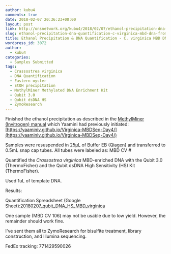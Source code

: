 ```yaml
---
author: kubu4
comments: true
date: 2018-02-07 20:36:23+00:00
layout: post
link: http://onsnetwork.org/kubu4/2018/02/07/ethanol-precipitation-dna-quantification-c-virginica-mbd-dna-from-yaamini/
slug: ethanol-precipitation-dna-quantification-c-virginica-mbd-dna-from-yaamini
title: Ethanol Precipitation & DNA Quantification - C. virginica MBD DNA from Yaamini
wordpress_id: 3072
author:
  - kubu4
categories:
  - Samples Submitted
tags:
  - Crassostrea virginica
  - DNA Quantification
  - Eastern oyster
  - EtOH precipitation
  - MethylMiner Methylated DNA Enrichment Kit
  - Qubit 3.0
  - Qubit dsDNA HS
  - ZymoResearch
---
```


Finished the ethanol precipitation as described in the [MethylMiner (Invitrogen) manual](https://github.com/RobertsLab/resources/blob/master/protocols/Commercial_Protocols/Invitrogen_MethylMiner_Manual.pdf) which Yaamini had previously initiated: [https://yaaminiv.github.io/Virginica-MBDSeq-Day4/](https://yaaminiv.github.io/Virginica-MBDSeq-Day4/)

Samples were resuspended in 25μL of Buffer EB (Qiagen) and transferred to 0.5mL snap cap tubes. All tubes were labeled as: MBD CV #

Quantified the _Crassostrea virginica_ MBD-enriched DNA with the Qubit 3.0 (ThermoFisher) and the Qubit dsDNA High Sensitivity (HS) Kit (ThermoFisher).

Used 1uL of template DNA.

Results:

Quantification Spreadsheet (Google Sheet):[20180207_qubit_DNA_HS_MBD_virginica](https://docs.google.com/spreadsheets/d/1p13VsqTMrynvWIfokPVAwqaL78_GA6QtTZ0NAgLVfSI/edit?usp=sharing)

One sample (MBD CV 106) may not be usable due to low yield. However, the remainder should work fine.

I've sent them all to ZymoResearch for bisulfite treatment, library construction, and Illumina sequencing.

FedEx tracking: 771429590026

